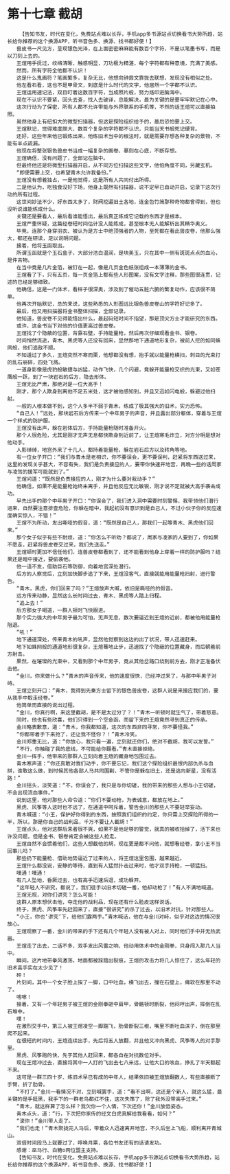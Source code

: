 # 第十七章 截胡
        【告知书友，时代在变化，免费站点难以长存，手机app多书源站点切换看书大势所趋，站长给你推荐的这个换源APP，听书音色多、换源、找书都好使！】
       兽皮书一尺见方，呈现银色光泽，在上面密密麻麻能有数百个字符，不是以笔墨书写，而是以刀刻上去的。
       王煊用手抚过，纹络清晰，触感明显，刀功极为精湛，每个字符都有种意境，充满了美感。
       然而，所有字符全他都不认识！
       这是什么鬼画符？笔画繁多，复杂无比，他想向钟鼎文靠拢去联想，发现没有相似之处。
       他左看右看，这也不是甲骨文，到底是什么时代的文字，他居然一个字都不认识。
       王煊运用速记法，双目盯着这数百字符，当成照片般，努力烙印进脑海中。
       现在不认识不要紧，回头去查，找人去破译，总能解决，最为关键的是要牢牢默记在心中。
       这次行动为了保密，所有人都不允许带能与外界联系的手机等，不然的话王煊可以直接拍照。
       虽然他身上有纽扣大的微型扫描器，但这是探险组织给予的，最后恐怕要上交。
       王煊默记，觉得难度颇大，数百个复杂的字符都不认识，只能当天书般死记硬背。
       还好，这些年来他已锻炼出来，他练旧术当中的根法时，就是需要存想各种复杂的景物，不能有半点疏漏。
       他现在将整张银色兽皮书当成一幅复杂的画卷，摹刻在心底，不断存想。
       王煊确信，没有问题了，全部记在脑中。
       但最终他还是将微型扫描器开启，从不同方位扫描这些文字，他怕角度不同，另藏玄机。
       “即便需要上交，也希望青木允许我备份。”
       王煊没有想着独占，一是他觉得，这是所有人共同付出所得。
       二是他认为，吃独食没好下场，他身上既然有扫描器，说不定早已自动开启，记录下这次行动的所有过程。
       这世间妙法不少，好东西太多了，财阀挖遍旧土各地，连金色竹简那种奇物都曾得到，但也没听说谁能练成什么。
       关键还是要看人，最后看谁能悟出，最后真正练成它记载的东西才是根本。
       王煊严重怀疑，这篇经卷短时间估计没人能练成，甚至根本无人能解析出其精华奥义。
       毕竟，连那个身穿羽衣、被认为是方士中绝顶强者的人物，至死都在看此兽皮卷，他那么强大，都还在研读，足以说明问题。
       接着，他将玉函取出。
       所谓玉函就是个玉石盒子，大部分洁白温润，是块美玉，只在其中一侧有斑斑点点的血沁，是件古物。
       在当中竟是几片金箔，被钉在一起，像是几页金色纸张组成一本薄薄的金书。
       王煊看了下，只有五页，每一页金箔上都有些人形图案，没有文字注释，那些图很连贯，记述的已经足够细致。
       他确信，这是一门体术，看样子很深奥，涉及到了催动五脏六腑的繁复动作，应该很不简单。
       他再次开始默记，总的来说，这些熟悉的人形图远比银色兽皮卷山的字符好记多了。
       最后，他又用扫描器将金书整体扫描，全部记录。
       他知道，兽皮卷不见得能悟出什么，最起码短时间不指望，那是顶尖方士才能研究的东西。
       或许，这金书当下对他的价值更高过兽皮卷。
       王煊找了个隐蔽的位置，背靠石壁，手持能量枪，然后再次仔细观看金书、银卷。
       时间悄然流逝，青木、黑虎等人还没有回来，显然那地下通道地形复杂，被前人挖的如同蛛网般，他们追敌不顺。
       不知道过了多久，王煊突然不寒而栗，他想都没有想，抬手就以能量枪横扫，刺目的光束打的乱石崩碎，四处飞溅。
       一道身影像是虎豹般敏捷与凶猛，动作飞快，几个闪避，竟躲开能量枪交织的光束，又如苍鹰般一跃，到了一块岩石的后方，隐去形体。
       王煊无比严肃，那绝对是一位大高手！
       刚才，那个人欺身到离他不足五米处，这才被他感知到，并且又迅如闪电般，躲避过他扫射。
       一般的人根本做不到，这个人多半不弱于青木，练成了极其强大的旧术，实力恐怖。
       “自己人！”远处，那块岩石后方传来一个中年男子的声音，并且露出部分躯体，穿着与王煊一个样式的防护服。
       王煊没有出声，躲在岩体后方，手持能量枪随时准备开火。
       那个人很危险，尤其是刚才无声无息都快欺身到近前了，让王煊寒毛炸立，对方分明是想对他动手。
       人影绰绰，地宫外来了十几人，都持着能量枪，躲在岩石后方以及转角等地。
       有一位女子开口：“我们与青木是老相识，你不要误会，更不要误判，赶紧将东西送过来，这里的发现关乎甚大，不容有失，我们是负责接应的人，要带你快速开地宫，再晚一些的话周家与凌驾的援军可能就到了。”
       王煊问道：“既然是负责接应的人，刚才为什么要对我动手？”
       他确信，如果不是能量枪始终未离手，并且他反应无比敏锐，刚才说不定就被大高手袭击成功。
       早先出手的那个中年男子开口：“你误会了，我们进入洞中需要时刻警惕，我带领他们潜行进来，自然要注意排查危险，你躲在暗中，我起初没有意识到是自己人，不过小伙子你的反应速度确实惊人，不错！”
       王煊不为所动，发出嘶哑的假音，道：“既然是自己人，那我们一起等青木、黑虎他们回来。”
       那个女子似乎有些不耐烦，道：“你怎么不听劝？都说了，周家与凌家的人要到了，你如果不愿走，赶紧将兽皮卷交过来，我们先送走。”
       王煊顿时更加不信任他们，连兽皮卷都看到了，还不能看到他身上穿着一样的防护服吗？结果还是暗中接近，要偷袭他。
       他一语不发，借助巨石等防御，向着地宫深处潜行。
       后方的人察觉后，立刻加快脚步追了下来，王煊没客气，直接就能用能量枪扫射，进行警告。
       “青木，黑虎，你们回来了吗？”王煊放声大喊，依旧是嘶哑的的假音。
       远方传来动静，显然这么长时间过去，青木、黑虎等人踏上归程。
       “追上去！”
       后方那女子喝道，一群人顿时飞快跟进。
       那个实力强大的中年男子最为可怕，无声无息，数次要逼近到王煊的近前，都被他用能量枪阻退。
       “吼！”
       地下通道深处，传来青木的吼声，显然他觉察到这边的出了状况，带人迅速赶来。
       地下如蛛网般的通道地形很复杂，王煊蓦地止步，迅速找了个隐蔽的位置藏身，而后朝着前方射击。
       果然，在璀璨的光束中，又看到那个中年男子，竟从其他岔路口绕到前方去，刚才正准备伏击他。
       “金川，你来做什么？”青木的声音传来，他的速度很快，已经冲过来了，与那中年男子对峙。
       王煊立刻开口：“青木，我得到先秦方士留下的银色兽皮卷，这群人说是来接应我们的，要从我手中取走经卷。”
       他简单而直接的说出过程。
       “金川，你真行啊，来这里截胡，是不是太过分了？！”青木一听顿时就生气了，带着怒意。
       同时，他也有些欣喜，他们只得到一个空金函，而留下来的王煊竟然寻到真正的传承。
       金川略表歉意，道：“青木，你我都知道，这次的东西非同寻常，你不要怪我。”
       “你都带着手下来抢了，还让我不怪你？！”青木冷笑。
       金川郑重无比，道：“你放心，我只看一遍，立刻就还你们，绝对不截胡，我可以发誓。”
       “不行，你触碰了我的底线，不可能给你翻看。”青木直接拒绝。
       金川一挥手，他带来的那群人立刻向着王煊的藏身地包围过去。
       青木寒声道：“你还真敢对我们动手，你不要忘记，我们这个探险组织最恨内部仇杀与血拼，谁敢这么做，到时候其他各部人马共同围剿，不管你是躲在旧土，还是逃向新星，没有活路！”
       金川摇头，淡笑道：“不，你误会了，我只是与你切磋，我的带来的那些人想与小王切磋，不会出现流血事件。”
       说到这里，他对那些人命令道：“你们不要动枪，为表诚意，都放在地上。”
       黑虎、风筝等人这时也不远了，在通道中呵斥着，警告金川的那些人不要轻举妄动。
       青木喊道：“小王，保护好你得到的东西，按照我们组织的约定，你只需上交探险所得的一半，所以，那是你自己的战利品，千万不要让人截胡！”
       王煊点头，他对这群后来者很不爽，如果不是他足够的警觉，就真的被收拾掉了，活下来也许没问题，但是金书、银卷肯定会被这些人抢走。
       王煊自然不会惯着他们，这些人想截他的胡，现在更是都不问他，就想看经卷，拿小王不当回事儿吗？
       那些扔下能量枪、借助地势逼近了过来的人，将王煊这里包围，越来越近。
       王煊什么都没说，安静的等待，直到有人猛然扑击过来时，他才双手持枪，一顿猛扫。
       噗通！噗通！
       有几人坠地，昏厥过去，也有高手迅速后退，成功躲开。
       “这年轻人不讲究，都说了，我们徒手以旧术切磋一番，他却动枪了！”有人不满地喊道。
       王煊无视，对你们讲究？怎么可能！
       这群人原本想伏击他，夺走他的战利品，现在还有什么脸皮这样说话。
       终于，黑虎、风筝率先赶回来了，直接“很讲究”的杀了过去，以旧术对抗，针对那些人。
       “小王，你也‘讲究’下，给他们露两手。”青木喊话，他在与金川对峙，似乎对这边的情况很放心。
       王煊观察了一番，金川的带来的手下还有几个年轻人没有被人对上，同时他们手中并无热武器。
       王煊走了出去，二话不多，双手发出风雷之响，他动用体术中的金刚拳，只身闯入那几人当中。
       瞬间，这片地带拳风激荡，地面都被踩踏出裂痕，王煊的攻击力将几人惊住了，这么年轻的旧术高手实在太少见了！
       砰！
       片刻间，其中一个女子脸上挨了一脚，口中吐血，横飞出去，撞在石壁上，瘫软在那里不动了。
       喀嚓！
       接着，又有一个年轻男子被王煊的金刚拳砸中肩甲，骨骼顿时断裂，他闷哼出声，摔倒在乱石堆中。
       噗！
       在激烈交手中，第三人被王煊凌空一脚踹飞，肋骨断裂三根，嘴里不断吐血沫子，倒在那里爬不起来。
       在很短的时间内，王煊连续出手，先后将五人放翻，并且他又冲向黑虎、风筝等人的对手那里。
       黑虎、风筝跑的快，先于其他人赶回来，都各自在对抗数位对手。
       现在王煊冲过去，直接将其中一人打的飞出去七八米远，让他大口的咳血，挣扎了半天都起不来。
       这可是一群三四十岁、练旧术早已有成的中年人，结果依旧被王煊放翻数人，有些直接断了手臂，折了肋骨。
       “不打了。”金川一看情况不对，立刻喊罢手，道：“看不出啊，这还是个新人，就这么猛，最关键的是手挺黑，我手下的一群老鸟都扛不住，这次失策了，除了我外没带高手过来。”
       “青木，就这样算了怎么样？我欠你一个人情，下次还你！”金川放低姿态。
       青木点头，道：“行，下次把你家传的经文白虎真解给我看看，如何？”
       “滚你！”金川带人走了。
       “我们也走！”青木聚拢完人马后，带着众人迅速离开地宫，不久后坐上飞船，顺利离开青城山。
       双倍时间段马上就要过了，呼唤月票，各位书友还有的话请发功。
       感谢：巫马行、白糖o两位盟主支持。
       【告知书友，时代在变化，免费站点难以长存，手机app多书源站点切换看书大势所趋，站长给你推荐的这个换源APP，听书音色多、换源、找书都好使！】